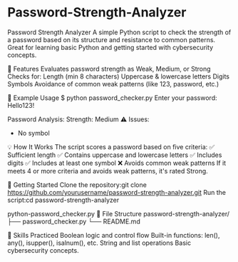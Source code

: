 # Password-Strength-Analyzer
Password Strength Analyzer A simple Python script to check the strength of a password based on its structure and resistance to common patterns. Great for learning basic Python and getting started with cybersecurity concepts.


🔧 Features
Evaluates password strength as Weak, Medium, or Strong
Checks for:
Length (min 8 characters)
Uppercase & lowercase letters
Digits
Symbols
Avoidance of common weak patterns (like 123, password, etc.)



🧪 Example Usage
$ python password_checker.py
Enter your password: Hello123!

Password Analysis:
Strength: Medium ⚠️
Issues:
- No symbol



💡 How It Works
The script scores a password based on five criteria:
✅ Sufficient length
✅ Contains uppercase and lowercase letters
✅ Includes digits
✅ Includes at least one symbol
❌ Avoids common weak patterns
If it meets 4 or more criteria and avoids weak patterns, it's rated Strong.



🚀 Getting Started
Clone the repository:git clone https://github.com/yourusername/password-strength-analyzer.git
Run the script:cd password-strength-analyzer


python-password_checker.py
📁 File Structure
password-strength-analyzer/
├── password_checker.py
└── README.md


🧠 Skills Practiced
Boolean logic and control flow
Built-in functions: len(), any(), isupper(), isalnum(), etc.
String and list operations
Basic cybersecurity concepts.
